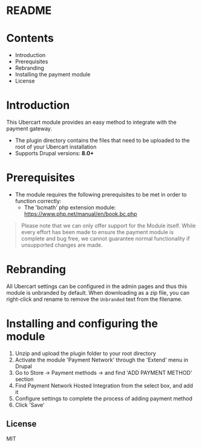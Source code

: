# README

# Contents

- Introduction
- Prerequisites
- Rebranding
- Installing the payment module
- License

# Introduction

This Ubercart module provides an easy method to integrate with the payment gateway.
 - The plugin directory contains the files that need to be uploaded to the root of your Ubercart installation
 - Supports Drupal versions: **8.0+**

# Prerequisites

- The module requires the following prerequisites to be met in order to function correctly:
    - The 'bcmath' php extension module: https://www.php.net/manual/en/book.bc.php

> Please note that we can only offer support for the Module itself. While every effort has been made to ensure the payment module is complete and bug free, we cannot guarantee normal functionality if unsupported changes are made.

# Rebranding

All Ubercart settings can be configured in the admin pages and thus this module is unbranded by default. When downloading as a zip file, you can right-click and rename to remove the `Unbranded` text from the filename.

# Installing and configuring the module

1. Unzip and upload the plugin folder to your root directory
2. Activate the module 'Payment Network' through the 'Extend' menu in Drupal
3. Go to Store -> Payment methods -> and find 'ADD PAYMENT METHOD' section
4. Find Payment Network Hosted Integration from the select box, and add it
5. Configure settings to complete the process of adding payment method
6. Click 'Save'

License
----
MIT
